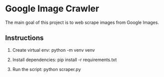 # Google Image Crawler

The main goal of this project is to web scrape images from Google Images.

## Instructions

1. Create virtual env:
   python -m venv venv

2. Install dependencies:
   pip install -r requirements.txt

3. Run the script:
   python scraper.py
